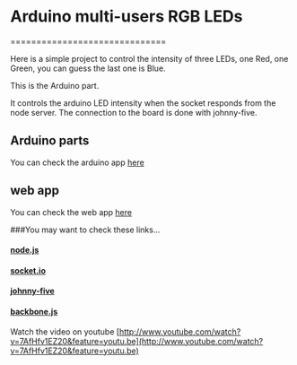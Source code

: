 # Arduino multi-users RGB LEDs
==============================

Here is a simple project to control the intensity of three LEDs, one Red, one Green, you can guess the last one is Blue.

This is the Arduino part.

It controls the arduino LED intensity when the socket responds from the node server.
The connection to the board is done with johnny-five.

## Arduino parts

You can check the arduino app [here](https://github.com/romaindr/arduinoLEDsRGB_arduino)

## web app

You can check the web app [here](https://github.com/romaindr/arduinoLEDsRGB_web)


###You may want to check these links...
#### [node.js](http://nodejs.org)
#### [socket.io](http://socket.io)
#### [johnny-five](https://github.com/rwldrn/johnny-five)
#### [backbone.js](http://backbonejs.org/)

Watch the video on youtube [http://www.youtube.com/watch?v=7AfHfv1EZ20&feature=youtu.be](http://www.youtube.com/watch?v=7AfHfv1EZ20&feature=youtu.be)